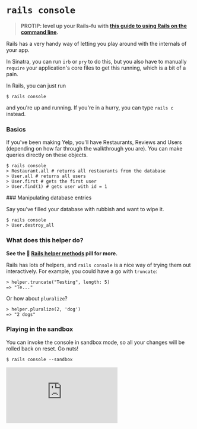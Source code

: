 # `rails console`

> **PROTIP: level up your Rails-fu with [this guide to using Rails on the command line](http://guides.rubyonrails.org/command_line.html).**

Rails has a very handy way of letting you play around with the internals of your app.

In Sinatra, you can run `irb` or `pry` to do this, but you also have to manually `require` your application's core files to get this running, which is a bit of a pain.

In Rails, you can just run 

`$ rails console`

and you're up and running. If you're in a hurry, you can type `rails c` instead. 

### Basics

If you've been making Yelp, you'll have Restaurants, Reviews and Users (depending on how far through the walkthrough you are). You can make queries directly on these objects.

```shell
$ rails console
> Restaurant.all # returns all restaurants from the database
> User.all # returns all users
> User.first # gets the first user
> User.find(1) # gets user with id = 1
```

### Manipulating database entries

Say you've filled your database with rubbish and want to wipe it.

```shell
$ rails console
> User.destroy_all
```

### What does this helper do?

**See the :pill: [Rails helper methods](rails_helpers.md) pill for more.**

Rails has lots of helpers, and `rails console` is a nice way of trying them out interactively. For example, you could have a go with `truncate`:

```shell
> helper.truncate("Testing", length: 5)
=> "Te..."
```

Or how about `pluralize`?

```shell
> helper.pluralize(2, 'dog')
=> "2 dogs"
```


### Playing in the sandbox

You can invoke the console in sandbox mode, so all your changes will be rolled back on reset. Go nuts!

```shell
$ rails console --sandbox
```



![Tracking pixel](https://githubanalytics.herokuapp.com/course/pills/rails_console.md)
